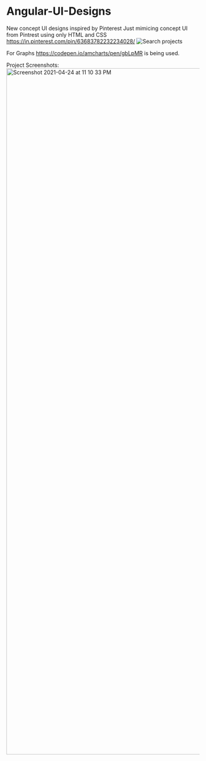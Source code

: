 # Angular-UI-Designs
New concept UI designs inspired by Pinterest
Just mimicing concept UI from Pintrest using only HTML and CSS
https://in.pinterest.com/pin/63683782232234028/
![Search projects](https://user-images.githubusercontent.com/14331629/115967727-cb7f8c80-a551-11eb-8dae-69b5ab2f6f21.png)


For Graphs https://codepen.io/amcharts/pen/gbLpMR is being used.





Project Screenshots:
<img width="1792" alt="Screenshot 2021-04-24 at 11 10 33 PM" src="https://user-images.githubusercontent.com/14331629/115967807-48126b00-a552-11eb-8048-8457f0df8dec.png">
